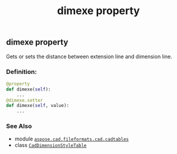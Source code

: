 ﻿---
title: dimexe property
second_title: Aspose.CAD for Python via .NET API References
description: 
type: docs
weight: 420
url: /python-net/aspose.cad.fileformats.cad.cadtables/caddimensionstyletable/dimexe/
is_root: false
---

## dimexe property


Gets or sets the distance between extension line and dimension line.
### Definition:
```python
@property
def dimexe(self):
    ...
@dimexe.setter
def dimexe(self, value):
    ...
```

### See Also
* module [`aspose.cad.fileformats.cad.cadtables`](../../)
* class [`CadDimensionStyleTable`](/cad/python-net/aspose.cad.fileformats.cad.cadtables/caddimensionstyletable)
